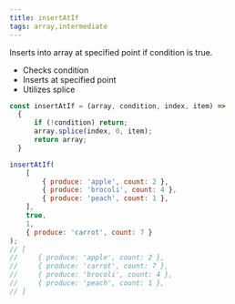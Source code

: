 ```yaml
---
title: insertAtIf
tags: array,intermediate
---
```


Inserts into array at specified point if condition is true.

- Checks condition
- Inserts at specified point
- Utilizes splice

```js
const insertAtIf = (array, condition, index, item) =>
  {
      if (!condition) return;
      array.splice(index, 0, item);
      return array;
  }
```

```js
insertAtIf(
    [
        { produce: 'apple', count: 2 },
        { produce: 'brocoli', count: 4 },
        { produce: 'peach', count: 1 },
    ],
    true,
    1,
    { produce: 'carrot', count: 7 }
); 
// [
//     { produce: 'apple', count: 2 },
//     { produce: 'carrot', count: 7 },
//     { produce: 'brocoli', count: 4 },
//     { produce: 'peach', count: 1 },
// ]
```
